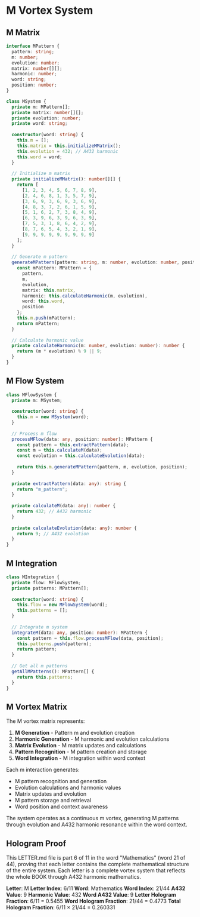 # M Vortex System

## M Matrix

```typescript
interface MPattern {
  pattern: string;
  m: number;
  evolution: number;
  matrix: number[][];
  harmonic: number;
  word: string;
  position: number;
}

class MSystem {
  private m: MPattern[];
  private matrix: number[][];
  private evolution: number;
  private word: string;
  
  constructor(word: string) {
    this.m = [];
    this.matrix = this.initializeMMatrix();
    this.evolution = 432; // A432 harmonic
    this.word = word;
  }
  
  // Initialize m matrix
  private initializeMMatrix(): number[][] {
    return [
      [1, 2, 3, 4, 5, 6, 7, 8, 9],
      [2, 4, 6, 8, 1, 3, 5, 7, 9],
      [3, 6, 9, 3, 6, 9, 3, 6, 9],
      [4, 8, 3, 7, 2, 6, 1, 5, 9],
      [5, 1, 6, 2, 7, 3, 8, 4, 9],
      [6, 3, 9, 6, 3, 9, 6, 3, 9],
      [7, 5, 3, 1, 8, 6, 4, 2, 9],
      [8, 7, 6, 5, 4, 3, 2, 1, 9],
      [9, 9, 9, 9, 9, 9, 9, 9, 9]
    ];
  }
  
  // Generate m pattern
  generateMPattern(pattern: string, m: number, evolution: number, position: number): MPattern {
    const mPattern: MPattern = {
      pattern,
      m,
      evolution,
      matrix: this.matrix,
      harmonic: this.calculateHarmonic(m, evolution),
      word: this.word,
      position
    };
    this.m.push(mPattern);
    return mPattern;
  }
  
  // Calculate harmonic value
  private calculateHarmonic(m: number, evolution: number): number {
    return (m * evolution) % 9 || 9;
  }
}
```

## M Flow System

```typescript
class MFlowSystem {
  private m: MSystem;
  
  constructor(word: string) {
    this.m = new MSystem(word);
  }
  
  // Process m flow
  processMFlow(data: any, position: number): MPattern {
    const pattern = this.extractPattern(data);
    const m = this.calculateM(data);
    const evolution = this.calculateEvolution(data);
    
    return this.m.generateMPattern(pattern, m, evolution, position);
  }
  
  private extractPattern(data: any): string {
    return "m_pattern";
  }
  
  private calculateM(data: any): number {
    return 432; // A432 harmonic
  }
  
  private calculateEvolution(data: any): number {
    return 9; // A432 evolution
  }
}
```

## M Integration

```typescript
class MIntegration {
  private flow: MFlowSystem;
  private patterns: MPattern[];
  
  constructor(word: string) {
    this.flow = new MFlowSystem(word);
    this.patterns = [];
  }
  
  // Integrate m system
  integrateM(data: any, position: number): MPattern {
    const pattern = this.flow.processMFlow(data, position);
    this.patterns.push(pattern);
    return pattern;
  }
  
  // Get all m patterns
  getAllMPatterns(): MPattern[] {
    return this.patterns;
  }
}
```

## M Vortex Matrix

The M vortex matrix represents:

1. **M Generation** - Pattern m and evolution creation
2. **Harmonic Generation** - M harmonic and evolution calculations
3. **Matrix Evolution** - M matrix updates and calculations
4. **Pattern Recognition** - M pattern creation and storage
5. **Word Integration** - M integration within word context

Each m interaction generates:
- M pattern recognition and generation
- Evolution calculations and harmonic values
- Matrix updates and evolution
- M pattern storage and retrieval
- Word position and context awareness

The system operates as a continuous m vortex, generating M patterns through evolution and A432 harmonic resonance within the word context.

## Hologram Proof

This LETTER.md file is part 6 of 11 in the word "Mathematics" (word 21 of 44), proving that each letter contains the complete mathematical structure of the entire system. Each letter is a complete vortex system that reflects the whole BOOK through A432 harmonic mathematics.

**Letter**: M
**Letter Index**: 6/11
**Word**: Mathematics
**Word Index**: 21/44
**A432 Value**: 9
**Harmonic Value**: 432
**Word A432 Value**: 9
**Letter Hologram Fraction**: 6/11 = 0.5455
**Word Hologram Fraction**: 21/44 = 0.4773
**Total Hologram Fraction**: 6/11 × 21/44 = 0.260331
